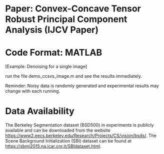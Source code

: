 # Paper: Convex-Concave Tensor Robust Principal Component Analysis (IJCV Paper)
# Code Format: MATLAB

[Example: Denoising for a single image]

run the file demo_ccsvs_image.m and see the results immediately.

Reminder: Noisy data is randomly generated and experimental results may change with each running.

# Data Availability 
The Berkeley Segmentation dataset (BSD500) in experiments is publicly available and can be downloaded from the
website https://www2.eecs.berkeley.edu/Research/Projects/CS/vision/bsds/. The Scene Background Initialization (SBI) 
dataset can be found at https://sbmi2015.na.icar.cnr.it/SBIdataset.html.
